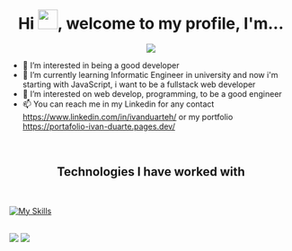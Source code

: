 <h1 align="center">Hi <img src="https://media.giphy.com/media/hvRJCLFzcasrR4ia7z/giphy.gif" width="35">, welcome to my profile, I'm... </h1>
<p align="center">
  <img src="https://i.imgur.com/pxTEkM1.png">
</p>



- 👀 I’m interested in being a good developer
- 🌱 I’m currently learning Informatic Engineer in university and now i'm starting with JavaScript, i want to be a fullstack web developer
- 💞️ I’m interested on web develop, programming, to be a good engineer
- 📫 You can reach me in my Linkedin for any contact https://www.linkedin.com/in/ivanduarteh/ or my portfolio https://portafolio-ivan-duarte.pages.dev/

<br>

<h2 align="center">
  Technologies I have worked with
</h2>

<br>

[![My Skills](https://skillicons.dev/icons?i=html,css,js,react,tailwind,bootstrap,django,aws,sqlite,mysql)](https://skillicons.dev)

<br>

<div display="flex">
  <img src="https://github-readme-stats.vercel.app/api?username=Reaien&theme=monokai&show_icons=true&hide_border=false&count_private=true">
  <img src="https://github-readme-stats.vercel.app/api/top-langs/?username=Reaien&theme=monokai&show_icons=true&hide_border=false&layout=compact">
</div>






<!---
Reaien/Reaien is a ✨ special ✨ repository because its `README.md` (this file) appears on your GitHub profile.
You can click the Preview link to take a look at your changes.
--->
